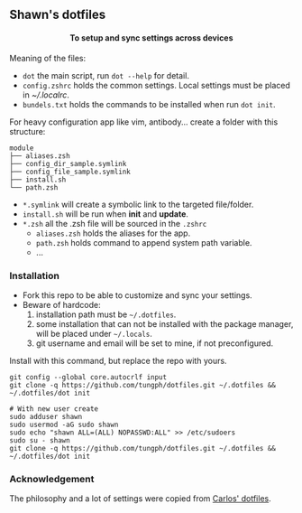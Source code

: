 ## Shawn's dotfiles
<div align="center">
<h4>To setup and sync settings across devices</h4>
</div>

Meaning of the files:
 - `dot` the main script, run `dot --help` for detail.
 - `config.zshrc` holds the common settings. Local settings must be placed in *~/.localrc*.
 - `bundels.txt` holds the commands to be installed when run `dot init`.

For heavy configuration app like vim, antibody... create a folder with this structure:
```text
module
├── aliases.zsh
├── config_dir_sample.symlink
├── config_file_sample.symlink
├── install.sh
└── path.zsh
```
- `*.symlink` will create a symbolic link to the targeted file/folder.
- `install.sh` will be run when **init** and **update**.
- `*.zsh` all the .zsh file will be sourced in the `.zshrc`
  - `aliases.zsh` holds the aliases for the app.
  - `path.zsh` holds command to append system path variable.
  - ...


### Installation
- Fork this repo to be able to customize and sync your settings.
- Beware of hardcode:
  1. installation path must be `~/.dotfiles`.
  1. some installation that can not be installed with the package manager, will be placed under `~/.locals`.
  1. git username and email will be set to mine, if not preconfigured.

Install with this command, but replace the repo with yours.
```shell script
git config --global core.autocrlf input
git clone -q https://github.com/tungph/dotfiles.git ~/.dotfiles && ~/.dotfiles/dot init
```

```shell
# With new user create
sudo adduser shawn
sudo usermod -aG sudo shawn
sudo echo "shawn ALL=(ALL) NOPASSWD:ALL" >> /etc/sudoers
sudo su - shawn
git clone -q https://github.com/tungph/dotfiles.git ~/.dotfiles && ~/.dotfiles/dot init
```
### Acknowledgement
The philosophy and a lot of settings were copied from [Carlos' dotfiles](https://github.com/caarlos0/dotfiles).
